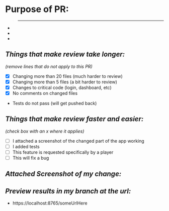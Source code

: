 # Purpose of PR:

> ---
-
-
-

## _Things that make review take longer:_

_(remove lines that do not apply to this PR)_

-   [x] Changing more than 20 files (much harder to review)
-   [x] Changing more than 5 files (a bit harder to review)
-   [x] Changes to critical code (login, dashboard, etc)
-   [x] No comments on changed files
-   Tests do not pass (will get pushed back)

## _Things that make review faster and easier:_

_(check box with an x where it applies)_

-   [ ] I attached a screenshot of the changed part of the app working
-   [ ] I added tests
-   [ ] This feature is requested specifically by a player
-   [ ] This will fix a bug

## _Attached Screenshot of my change:_

## _Preview results in my branch at the url:_

-   https://localhost:8765/someUrlHere
